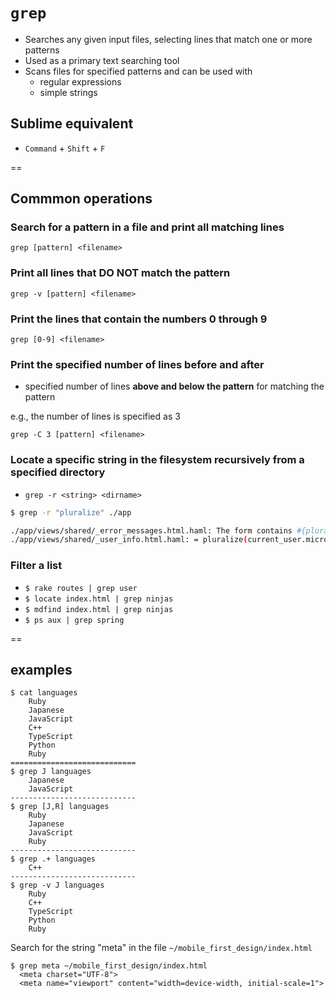 # `grep`

- Searches any given input files, selecting lines that match one or more patterns
- Used as a primary text searching tool
- Scans files for specified patterns and can be used with
    + regular expressions
    + simple strings

## Sublime equivalent
- `Command` + `Shift` + `F`

==

## Commmon operations

### Search for a pattern in a file and print all matching lines
```
grep [pattern] <filename>  
```

### Print all lines that DO NOT match the pattern
``` 
grep -v [pattern] <filename>    
```

### Print the lines that contain the numbers 0 through 9
```
grep [0-9] <filename>   
```

### Print the specified number of lines before and after
- specified number of lines **above and below the pattern** for matching the pattern

e.g., the number of lines is specified as 3
```
grep -C 3 [pattern] <filename>  
```

### Locate a specific string in the filesystem recursively from a specified directory
- `grep -r <string> <dirname>`

```bash
$ grep -r "pluralize" ./app

./app/views/shared/_error_messages.html.haml: The form contains #{pluralize(object.errors.count, "error")}.
./app/views/shared/_user_info.html.haml: = pluralize(current_user.microposts.count, "micropost")
```

### Filter a list
- `$ rake routes | grep user`
- `$ locate index.html | grep ninjas`
- `$ mdfind index.html | grep ninjas`
- `$ ps aux | grep spring`

==

## examples

```
$ cat languages
    Ruby
    Japanese
    JavaScript
    C++
    TypeScript
    Python
    Ruby
============================
$ grep J languages
    Japanese
    JavaScript
----------------------------
$ grep [J,R] languages
    Ruby
    Japanese
    JavaScript
    Ruby
----------------------------
$ grep .+ languages
    C++
----------------------------
$ grep -v J languages
    Ruby
    C++
    TypeScript
    Python
    Ruby
```

Search for the string "meta" in the file `~/mobile_first_design/index.html`
```
$ grep meta ~/mobile_first_design/index.html
  <meta charset="UTF-8">
  <meta name="viewport" content="width=device-width, initial-scale=1">
```


